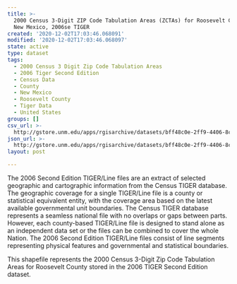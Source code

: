 ```yaml
---
title: >-
  2000 Census 3-Digit ZIP Code Tabulation Areas (ZCTAs) for Roosevelt County,
  New Mexico, 2006se TIGER
created: '2020-12-02T17:03:46.068091'
modified: '2020-12-02T17:03:46.068097'
state: active
type: dataset
tags:
  - 2000 Census 3 Digit Zip Code Tabulation Areas
  - 2006 Tiger Second Edition
  - Census Data
  - County
  - New Mexico
  - Roosevelt County
  - Tiger Data
  - United States
groups: []
csv_url: >-
  http://gstore.unm.edu/apps/rgisarchive/datasets/bff48c0e-2ff9-4406-8c70-725250356651/tgr2006se_roos_zcta300.derived.csv
json_url: >-
  http://gstore.unm.edu/apps/rgisarchive/datasets/bff48c0e-2ff9-4406-8c70-725250356651/tgr2006se_roos_zcta300.derived.json
layout: post

---
```

The 2006 Second Edition TIGER/Line files are an extract of selected geographic and cartographic information from the Census TIGER database.  The geographic coverage for a single TIGER/Line file is a county or statistical equivalent entity, with the coverage area based on the latest available governmental unit boundaries. The Census TIGER database represents a seamless national file with no overlaps or gaps between parts.  However, each county-based TIGER/Line file is designed to stand alone as an independent data set or the files can be combined to cover the whole Nation.  The 2006 Second Edition  TIGER/Line files consist of line segments representing physical features and governmental and statistical boundaries.  

This shapefile represents the 2000 Census 3-Digit Zip Code Tabulation Areas for Roosevelt County stored in the 2006 TIGER Second Edition dataset.
